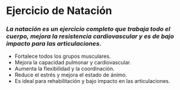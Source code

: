 # Ejercicio de Natación

### *La natación es un ejercicio completo que trabaja todo el cuerpo, mejora la resistencia cardiovascular y es de bajo impacto para las articulaciones.*

- Fortalece todos los grupos musculares.
- Mejora la capacidad pulmonar y cardiovascular.
- Aumenta la flexibilidad y la coordinación.
- Reduce el estrés y mejora el estado de ánimo.
- Es ideal para rehabilitación y bajo impacto en las articulaciones.